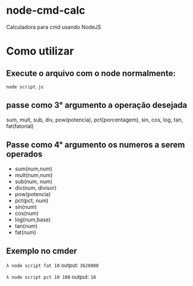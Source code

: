 # node-cmd-calc
Calculadora para cmd usando NodeJS

# Como utilizar

## Execute o arquivo com o node normalmente:
`node script.js`

## passe como 3° argumento a operação desejada
sum, mult, sub, div, pow(potencia), pct(porcentagem), sin, cos, log, tan, fat(fatorial)

## Passe como 4° argumento os numeros a serem operados
- sum(num,num)
- mult(num,num)
- sub(num, num)
- div(num, divisor)
- pow(potencia)
- pct(pct, num)
- sin(num) 
- cos(num) 
- log(num,base)
- tan(num)
- fat(num)

## Exemplo no cmder
`λ node script fat 10`
output: `3628800`

`λ node script pct 10 100`
output: `10`
